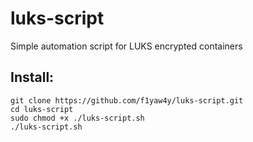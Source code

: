 # luks-script
Simple automation script for LUKS encrypted containers

## Install:
```
git clone https://github.com/f1yaw4y/luks-script.git
cd luks-script
sudo chmod +x ./luks-script.sh
./luks-script.sh
```
